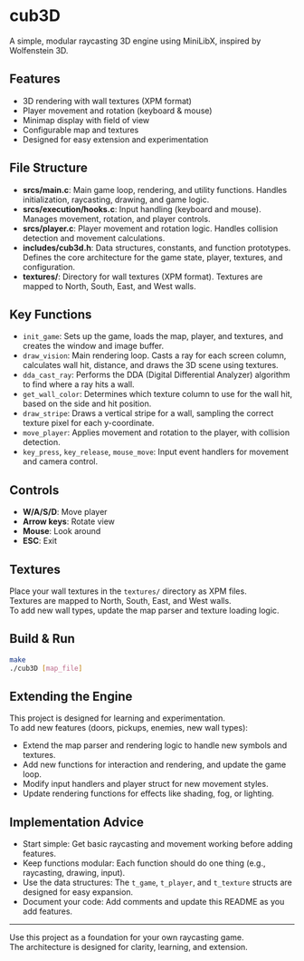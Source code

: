 # cub3D

A simple, modular raycasting 3D engine using MiniLibX, inspired by Wolfenstein 3D.

## Features

- 3D rendering with wall textures (XPM format)
- Player movement and rotation (keyboard & mouse)
- Minimap display with field of view
- Configurable map and textures
- Designed for easy extension and experimentation

## File Structure

- **srcs/main.c**: Main game loop, rendering, and utility functions. Handles initialization, raycasting, drawing, and game logic.
- **srcs/execution/hooks.c**: Input handling (keyboard and mouse). Manages movement, rotation, and player controls.
- **srcs/player.c**: Player movement and rotation logic. Handles collision detection and movement calculations.
- **includes/cub3d.h**: Data structures, constants, and function prototypes. Defines the core architecture for the game state, player, textures, and configuration.
- **textures/**: Directory for wall textures (XPM format). Textures are mapped to North, South, East, and West walls.

## Key Functions

- `init_game`: Sets up the game, loads the map, player, and textures, and creates the window and image buffer.
- `draw_vision`: Main rendering loop. Casts a ray for each screen column, calculates wall hit, distance, and draws the 3D scene using textures.
- `dda_cast_ray`: Performs the DDA (Digital Differential Analyzer) algorithm to find where a ray hits a wall.
- `get_wall_color`: Determines which texture column to use for the wall hit, based on the side and hit position.
- `draw_stripe`: Draws a vertical stripe for a wall, sampling the correct texture pixel for each y-coordinate.
- `move_player`: Applies movement and rotation to the player, with collision detection.
- `key_press`, `key_release`, `mouse_move`: Input event handlers for movement and camera control.

## Controls

- **W/A/S/D**: Move player
- **Arrow keys**: Rotate view
- **Mouse**: Look around
- **ESC**: Exit

## Textures

Place your wall textures in the `textures/` directory as XPM files.  
Textures are mapped to North, South, East, and West walls.  
To add new wall types, update the map parser and texture loading logic.

## Build & Run

```sh
make
./cub3D [map_file]
```

## Extending the Engine

This project is designed for learning and experimentation.  
To add new features (doors, pickups, enemies, new wall types):

- Extend the map parser and rendering logic to handle new symbols and textures.
- Add new functions for interaction and rendering, and update the game loop.
- Modify input handlers and player struct for new movement styles.
- Update rendering functions for effects like shading, fog, or lighting.

## Implementation Advice

- Start simple: Get basic raycasting and movement working before adding features.
- Keep functions modular: Each function should do one thing (e.g., raycasting, drawing, input).
- Use the data structures: The `t_game`, `t_player`, and `t_texture` structs are designed for easy expansion.
- Document your code: Add comments and update this README as you add features.

---

Use this project as a foundation for your own raycasting game.  
The architecture is designed for clarity, learning, and extension.